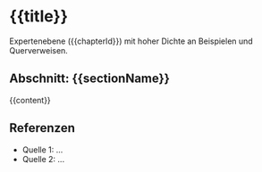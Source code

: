 # {{title}}

Expertenebene ({{chapterId}}) mit hoher Dichte an Beispielen und Querverweisen.

## Abschnitt: {{sectionName}}

{{content}}

## Referenzen

- Quelle 1: ...
- Quelle 2: ...
